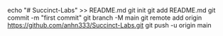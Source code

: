 echo "# Succinct-Labs" >> README.md
git init
git add README.md
git commit -m "first commit"
git branch -M main
git remote add origin https://github.com/anhn333/Succinct-Labs.git
git push -u origin main